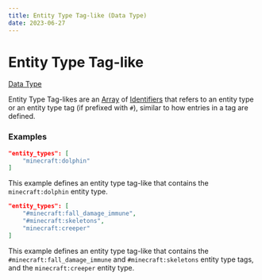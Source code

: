 ```yaml
---
title: Entity Type Tag-like (Data Type)
date: 2023-06-27
---
```


#   Entity Type Tag-like

[Data Type](../data_types.md)

Entity Type Tag-likes are an [Array](../data_types/array.md) of [Identifiers](../data_types/identifier.md) that refers to an entity type or an entity type tag (if prefixed with `#`), similar to how entries in a tag are defined.


### Examples

```json
"entity_types": [
    "minecraft:dolphin"
]
```

This example defines an entity type tag-like that contains the `minecraft:dolphin` entity type.
<br>

```json
"entity_types": [
    "#minecraft:fall_damage_immune",
    "#minecraft:skeletons",
    "minecraft:creeper"
]
```

This example defines an entity type tag-like that contains the `#minecraft:fall_damage_immune` and `#minecraft:skeletons` entity type tags, and the `minecraft:creeper` entity type.

